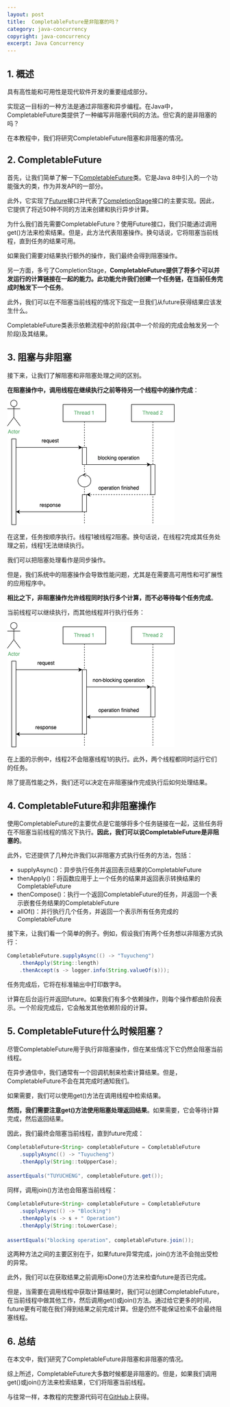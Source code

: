 ```yaml
---
layout: post
title:  CompletableFuture是非阻塞的吗？
category: java-concurrency
copyright: java-concurrency
excerpt: Java Concurrency
---
```


## 1. 概述

具有高性能和可用性是现代软件开发的重要组成部分。

实现这一目标的一种方法是通过非阻塞和异步编程。在Java中，CompletableFuture类提供了一种编写非阻塞代码的方法。但它真的是非阻塞的吗？

在本教程中，我们将研究CompletableFuture阻塞和非阻塞的情况。

## 2. CompletableFuture

首先，让我们简单了解一下[CompletableFuture](https://www.baeldung.com/java-completablefuture)类。它是Java 8中引入的一个功能强大的类，作为并发API的一部分。

此外，它实现了[Future](https://docs.oracle.com/javase/8/docs/api/java/util/concurrent/Future.html)接口并代表了[CompletionStage](https://docs.oracle.com/javase/8/docs/api/java/util/concurrent/CompletionStage.html)接口的主要实现。因此，它提供了将近50种不同的方法来创建和执行异步计算。

为什么我们首先需要CompletableFuture？使用Future接口，我们只能通过调用get()方法来检索结果。但是，此方法代表阻塞操作。换句话说，它将阻塞当前线程，直到任务的结果可用。

如果我们需要对结果执行额外的操作，我们最终会得到阻塞操作。

另一方面，多亏了CompletionStage，**CompletableFuture提供了将多个可以并发运行的计算链接在一起的能力。此功能允许我们创建一个任务链，在当前任务完成时触发下一个任务**。

此外，我们可以在不阻塞当前线程的情况下指定一旦我们从future获得结果应该发生什么。

CompletableFuture类表示依赖流程中的阶段(其中一个阶段的完成会触发另一个阶段)及其结果。

## 3. 阻塞与非阻塞

接下来，让我们了解阻塞和非阻塞处理之间的区别。

**在阻塞操作中，调用线程在继续执行之前等待另一个线程中的操作完成**：

![](/assets/images/2023/javaconcurrency/javacompletablefuturenonblocking01.png)

在这里，任务按顺序执行。线程1被线程2阻塞。换句话说，在线程2完成其任务处理之前，线程1无法继续执行。

我们可以把阻塞处理看作是同步操作。

但是，我们系统中的阻塞操作会导致性能问题，尤其是在需要高可用性和可扩展性的应用程序中。

**相比之下，非阻塞操作允许线程同时执行多个计算，而不必等待每个任务完成**。

当前线程可以继续执行，而其他线程并行执行任务：

![](/assets/images/2023/javaconcurrency/javacompletablefuturenonblocking02.png)

在上面的示例中，线程2不会阻塞线程1的执行。此外，两个线程都同时运行它们的任务。

除了提高性能之外，我们还可以决定在非阻塞操作完成执行后如何处理结果。

## 4. CompletableFuture和非阻塞操作

使用CompletableFuture的主要优点是它能够将多个任务链接在一起，这些任务将在不阻塞当前线程的情况下执行。**因此，我们可以说CompletableFuture是非阻塞的**。

此外，它还提供了几种允许我们以非阻塞方式执行任务的方法，包括：

-   supplyAsync()：异步执行任务并返回表示结果的CompletableFuture
-   thenApply()：将函数应用于上一个任务的结果并返回表示转换结果的CompletableFuture
-   thenCompose()：执行一个返回CompletableFuture的任务，并返回一个表示嵌套任务结果的CompletableFuture
-   allOf()：并行执行几个任务，并返回一个表示所有任务完成的CompletableFuture

接下来，让我们看一个简单的例子。例如，假设我们有两个任务想以非阻塞方式执行：

```java
CompletableFuture.supplyAsync(() -> "Tuyucheng")
    .thenApply(String::length)
    .thenAccept(s -> logger.info(String.valueOf(s)));
```

任务完成后，它将在标准输出中打印数字8。

计算在后台运行并返回future。如果我们有多个依赖操作，则每个操作都由阶段表示。一个阶段完成后，它会触发其他依赖阶段的计算。

## 5. CompletableFuture什么时候阻塞？

尽管CompletableFuture用于执行非阻塞操作，但在某些情况下它仍然会阻塞当前线程。

在异步通信中，我们通常有一个回调机制来检索计算结果。但是，CompletableFuture不会在其完成时通知我们。

如果需要，我们可以使用get()方法在调用线程中检索结果。

**然而，我们需要注意get()方法使用阻塞处理返回结果**。如果需要，它会等待计算完成，然后返回结果。

因此，我们最终会阻塞当前线程，直到future完成：

```java
CompletableFuture<String> completableFuture = CompletableFuture
    .supplyAsync(() -> "Tuyucheng")
    .thenApply(String::toUpperCase);

assertEquals("TUYUCHENG", completableFuture.get());
```

同样，调用join()方法也会阻塞当前线程：

```java
CompletableFuture<String> completableFuture = CompletableFuture
    .supplyAsync(() -> "Blocking")
    .thenApply(s -> s + " Operation")
    .thenApply(String::toLowerCase);

assertEquals("blocking operation", completableFuture.join());
```

这两种方法之间的主要区别在于，如果future异常完成，join()方法不会抛出受检的异常。

此外，我们可以在获取结果之前调用isDone()方法来检查future是否已完成。

但是，当需要在调用线程中获取计算结果时，我们可以创建CompletableFuture，在当前线程中做其他工作，然后调用get()或join()方法。通过给它更多的时间，future更有可能在我们得到结果之前完成计算。但是仍然不能保证检索不会最终阻塞线程。

## 6. 总结

在本文中，我们研究了CompletableFuture非阻塞和非阻塞的情况。

综上所述，CompletableFuture大多数时候都是非阻塞的。但是，如果我们调用get()或join()方法来检索结果，它们将阻塞当前线程。

与往常一样，本教程的完整源代码可在[GitHub](https://github.com/tuyucheng7/taketoday-tutorial4j/tree/master/java-core-modules/java-concurrency-basic-3)上获得。